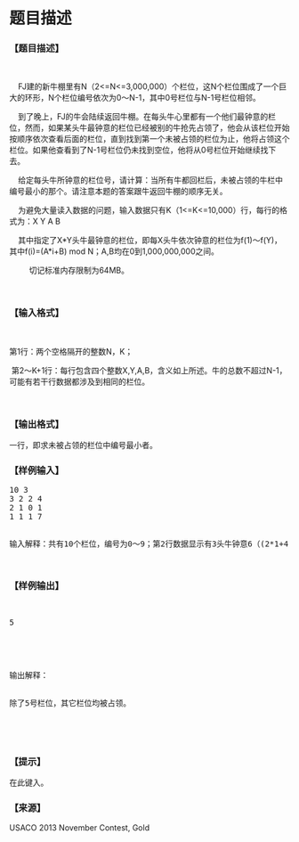 # 题目描述


<h3>
【题目描述】
</h3>
<p>
<br/>
</p>
<p>
    FJ建的新牛棚里有N（2&lt;=N&lt;=3,000,000）个栏位，这N个栏位围成了一个巨大的环形，N个栏位编号依次为0～N-1，其中0号栏位与N-1号栏位相邻。
</p>
<p>
    到了晚上，FJ的牛会陆续返回牛棚。在每头牛心里都有一个他们最钟意的栏位，然而，如果某头牛最钟意的栏位已经被别的牛抢先占领了，他会从该栏位开始按顺序依次查看后面的栏位，直到找到第一个未被占领的栏位为止，他将占领这个栏位。如果他查看到了N-1号栏位仍未找到空位，他将从0号栏位开始继续找下去。
</p>
<p>
    给定每头牛所钟意的栏位号，请计算：当所有牛都回栏后，未被占领的牛栏中编号最小的那个。请注意本题的答案跟牛返回牛棚的顺序无关。
</p>
<p>
    为避免大量读入数据的问题，输入数据只有K（1&lt;=K&lt;=10,000）行，每行的格式为：X Y A B
</p>
<p>
    其中指定了X*Y头牛最钟意的栏位，即每X头牛依次钟意的栏位为f(1)～f(Y)，其中f(i)=(A*i+B) mod N；A,B均在0到1,000,000,000之间。
</p>
<p>
         切记标准内存限制为64MB。
</p>
<p>
<br/>
</p>
<h3>
【输入格式】
</h3>
<p>
<br/>
</p>
<p>
第1行：两个空格隔开的整数N，K；
</p>
<p>
 第2～K+1行：每行包含四个整数X,Y,A,B，含义如上所述。牛的总数不超过N-1，可能有若干行数据都涉及到相同的栏位。
</p>
<p>
<br/>
</p>
<h3>
【输出格式】
</h3>
<p>
一行，即求未被占领的栏位中编号最小者。
</p>
<h3>
【样例输入】
</h3>
<pre>10 3
3 2 2 4
2 1 0 1
1 1 1 7
<p>
输入解释：共有10个栏位，编号为0～9；第2行数据显示有3头牛钟意6（(2*1+4)mod 10=6）号栏位,另外3头牛钟意8（(2*2+4)mod 10=8）号栏位；第3行数据显示有2头牛钟意1（(0*1+1)mod 10=1）号栏位；第4行数据显示有1头牛钟意8（(1*1+7)mod 10=8）号栏位（共有4头牛钟意这个栏位）。
</p>
</pre>
<h3>
【样例输出】
</h3>
<pre><p>
5
</p>

<p>
输出解释：

除了5号栏位，其它栏位均被占领。          
</p>
</pre>
<h3>
【提示】
</h3>
<p>
在此键入。
</p>
<h3>
【来源】
</h3>
<p>
USACO 2013 November Contest, Gold
</p>

